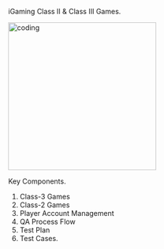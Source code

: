iGaming Class II & Class III Games.

<img align="top" alt="coding" width="300" src="https://media1.tenor.com/m/KKcttl2Xfo0AAAAd/game.gif">

Key Components.
1. Class-3 Games
2. Class-2 Games
3. Player Account Management
5. QA Process Flow
6. Test Plan
7. Test Cases.
